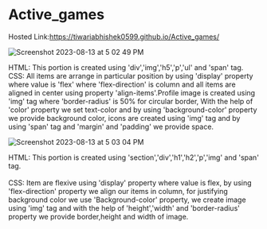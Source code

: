 # Active_games

Hosted Link:https://tiwariabhishek0599.github.io/Active_games/

![Screenshot 2023-08-13 at 5 02 49 PM](https://github.com/tiwariabhishek0599/Active_games/assets/118967913/36ae325d-76f0-4e00-aee3-00088e407cc2)

HTML: This portion is created using 'div','img','h5','p','ul' and 'span' tag.<br>
CSS: All items are arrange in particular position by using 'display' property where value is 'flex' where 'flex-direction' is column and all items are aligned in center using property 'align-items'.Profile image is created using 'img' tag where 'border-radius' is 50% for circular border, With the help of 'color' property we set text-color and by using 'background-color' property we provide background color, icons are created using 'img' tag and by using 'span' tag and 'margin' and 'padding' we provide space.

![Screenshot 2023-08-13 at 5 03 04 PM](https://github.com/tiwariabhishek0599/Active_games/assets/118967913/dd4d7a33-5211-4191-94e4-c76fb0bf5ccc)

HTML: This portion is created using 'section','div','h1','h2','p','img' and 'span' tag.<br>\
CSS: Item are flexive using 'display' property where value is flex, by using 'flex-direction' property we align our items in column, for justifying background color we use 'Background-color' property, we create image using 'img' tag and with the help of 'height','width' and 'border-radius' property we provide border,height and width of image. 
